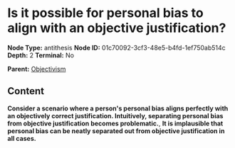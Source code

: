 # Is it possible for personal bias to align with an objective justification?

**Node Type:** antithesis
**Node ID:** 01c70092-3cf3-48e5-b4fd-1ef750ab514c
**Depth:** 2
**Terminal:** No

**Parent:** [Objectivism](objectivism.md)

## Content

**Consider a scenario where a person's personal bias aligns perfectly with an objectively correct justification. Intuitively, separating personal bias from objective justification becomes problematic.**, **It is implausible that personal bias can be neatly separated out from objective justification in all cases.**
